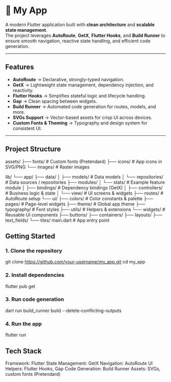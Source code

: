 # 📱 My App

A modern Flutter application built with **clean architecture** and **scalable state management**.  
The project leverages **AutoRoute**, **GetX**, **Flutter Hooks**, and **Build Runner** to ensure smooth navigation, reactive state handling, and efficient code generation.  

---

## Features

- **AutoRoute** → Declarative, strongly-typed navigation.
- **GetX** → Lightweight state management, dependency injection, and reactivity.
- **Flutter Hooks** → Simplifies stateful logic and lifecycle handling.
- **Gap** → Clean spacing between widgets.
- **Build Runner** → Automated code generation for routes, models, and more.
- **SVGs Support** → Vector-based assets for crisp UI across devices.
- **Custom Fonts & Theming** → Typography and design system for consistent UI.

---

## Project Structure

assets/
├── fonts/ # Custom fonts (Pretendard)
├── icons/ # App icons in SVG/PNG
└── images/ # Raster images

lib/
└── app/
├── data/
│ ├── models/ # Data models
│ └── repositories/ # Data sources / repositories
├── modules/
│ └── stats/ # Example feature module
│ ├── bindings/ # Dependency bindings (GetX)
│ ├── controllers/ # Business logic & state
│ └── view/ # UI screens & widgets
├── routes/ # AutoRoute setup
└── ui/
├── colors/ # Color constants & palette
├── pages/ # Page-level widgets
├── theme/ # Global app theme
├── typography/ # Font styles
├── utils/ # Helpers & extensions
└── widgets/ # Reusable UI components
├── buttons/
├── containers/
├── layouts/
├── text_fields/
└── tiles/
main.dart # App entry point


## Getting Started

### 1. Clone the repository

git clone https://github.com/your-username/my_app.git
cd my_app

### 2. Install dependencies
flutter pub get

### 3. Run code generation
dart run build_runner build --delete-conflicting-outputs

### 4. Run the app
flutter run




## Tech Stack

Framework: Flutter
State Management: GetX
Navigation: AutoRoute
UI Helpers: Flutter Hooks, Gap
Code Generation: Build Runner
Assets: SVGs, custom fonts (Pretendard)
